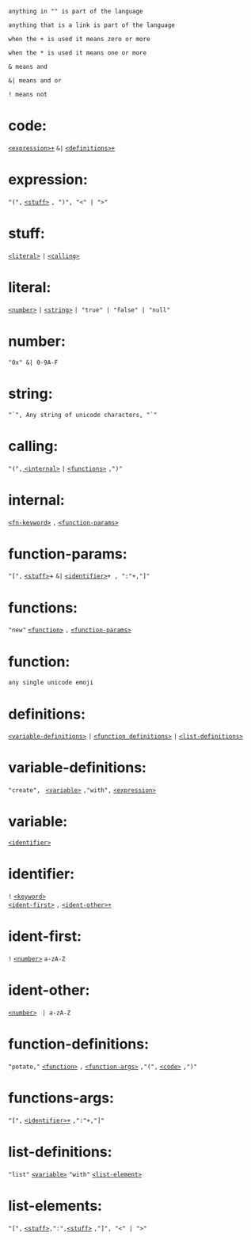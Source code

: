 `anything in "" is part of the language`
<br>

`anything that is a link is part of the language`
<br>

`when the + is used it means zero or more` 
<br>

`when the * is used it means one or more`
<br>

`& means and`
<br>

`&| means and or`
<br>

`! means not`
<br>

# code:
[`<expression>+`](#expression)   `&|`  [`<definitions>+`](#definitions)
# expression:
`"(",` [`<stuff>`](#stuff) `, ")", "<" | ">"` 

# stuff:
[`<literal>`](#literal) `|` [`<calling>`](#calling)

# literal:
[`<number>`](#number) `|` [`<string>`](#string) `| "true" | "false" | "null"`

# number:
`"0x" &| 0-9A-F`

# string:
``"`", Any string of unicode characters, "`"  ``

# calling:
`"(",`[ `<internal>`](#internal) `|` [`<functions>`](#functions) `,")"`

# internal: 
[`<fn-keyword>`](#fn-keywords) `,` [`<function-params>`](#function-params)

# function-params: 
`"[",` [`<stuff>`](#stuff)+ `&|` [`<identifier>`](#identifier)`+ , ":"+,"]"`

# functions:
`"new"` [`<function>`](#function) `,` [`<function-params>`](#function-params)

# function: 
`any single unicode emoji`

# definitions:
[`<variable-definitions>`](#variable-definitions) `|` [`<function definitions>`]((#function-definitions)) `|` [`<list-definitions>`](#list-definitions) 

# variable-definitions:
`"create", ` [`<variable>`](#variable) `,"with",` [`<expression>`](#expression)

# variable:
[`<identifier>`](#identifier)

# identifier:
`!` [`<keyword>`](#keyword)
<br>
[`<ident-first>`](#ident-first) `,` [`<ident-other>+`](#ident-other)

# ident-first:
`!` [`<number>`](#number) `a-zA-Z`

# ident-other:
[`<number>`](#number) ` | a-zA-Z`

# function-definitions:
`"potato,"` [`<function>`](#function) `,` [`<function-args>`](#functions-args) `,"(",` [`<code>`](#code) `,")"`

# functions-args:
`"[",` [`<identifier>+`](#identifier) `,":"+,"]"`

# list-definitions:
`"list"` [`<variable>`](#variable) `"with"` [`<list-element>`](#list-elements)

# list-elements:
`"[",` [`<stuff>`](#stuff)`,":",`[`<stuff>`](#stuff) `,"]", "<" | ">"`

